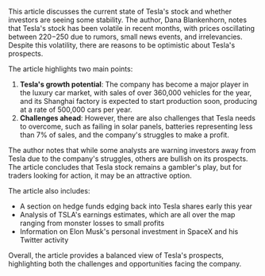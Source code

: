 This article discusses the current state of Tesla's stock and whether investors are seeing some stability. The author, Dana Blankenhorn, notes that Tesla's stock has been volatile in recent months, with prices oscillating between $220-$250 due to rumors, small news events, and irrelevancies. Despite this volatility, there are reasons to be optimistic about Tesla's prospects.

The article highlights two main points:

1. **Tesla's growth potential**: The company has become a major player in the luxury car market, with sales of over 360,000 vehicles for the year, and its Shanghai factory is expected to start production soon, producing at a rate of 500,000 cars per year.
2. **Challenges ahead**: However, there are also challenges that Tesla needs to overcome, such as failing in solar panels, batteries representing less than 7% of sales, and the company's struggles to make a profit.

The author notes that while some analysts are warning investors away from Tesla due to the company's struggles, others are bullish on its prospects. The article concludes that Tesla stock remains a gambler's play, but for traders looking for action, it may be an attractive option.

The article also includes:

* A section on hedge funds edging back into Tesla shares early this year
* Analysis of TSLA's earnings estimates, which are all over the map ranging from monster losses to small profits
* Information on Elon Musk's personal investment in SpaceX and his Twitter activity

Overall, the article provides a balanced view of Tesla's prospects, highlighting both the challenges and opportunities facing the company.